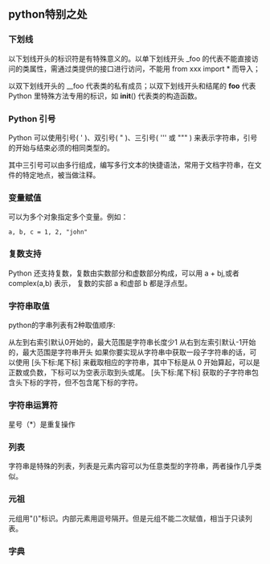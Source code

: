 ## python特别之处
### 下划线
以下划线开头的标识符是有特殊意义的。以单下划线开头 _foo 的代表不能直接访问的类属性，需通过类提供的接口进行访问，不能用 from xxx import * 而导入；

以双下划线开头的 __foo 代表类的私有成员；以双下划线开头和结尾的 __foo__ 代表 Python 里特殊方法专用的标识，如 __init__() 代表类的构造函数。

### Python 引号
Python 可以使用引号( ' )、双引号( " )、三引号( ''' 或 """ ) 来表示字符串，引号的开始与结束必须的相同类型的。

其中三引号可以由多行组成，编写多行文本的快捷语法，常用于文档字符串，在文件的特定地点，被当做注释。

### 变量赋值
可以为多个对象指定多个变量。例如：
```
a, b, c = 1, 2, "john"
```
### 复数支持
Python 还支持复数，复数由实数部分和虚数部分构成，可以用 a + bj,或者 complex(a,b) 表示， 复数的实部 a 和虚部 b 都是浮点型。

### 字符串取值
python的字串列表有2种取值顺序:

从左到右索引默认0开始的，最大范围是字符串长度少1
从右到左索引默认-1开始的，最大范围是字符串开头
如果你要实现从字符串中获取一段子字符串的话，可以使用 [头下标:尾下标] 来截取相应的字符串，其中下标是从 0 开始算起，可以是正数或负数，下标可以为空表示取到头或尾。
[头下标:尾下标] 获取的子字符串包含头下标的字符，但不包含尾下标的字符。

### 字符串运算符
星号（*）是重复操作

### 列表
字符串是特殊的列表，列表是元素内容可以为任意类型的字符串，两者操作几乎类似。

### 元祖
元组用"()"标识。内部元素用逗号隔开。但是元组不能二次赋值，相当于只读列表。

### 字典

